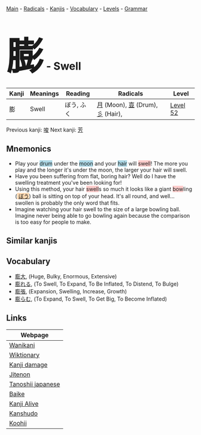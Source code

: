 <style> bigfont {font-size: 100px}</style>
[Main](../index.md) -
[Radicals](../radicals.md) -
[Kanjis](../kanjis.md) -
[Vocabulary](../vocabulary.md) -
[Levels](../levels.md) -
[Grammar](../grammar.md)
# <bigfont> 膨</bigfont> - Swell 

| Kanji | Meanings | Reading | Radicals | Level |
| --- | --- | --- | --- | --- |
| 膨 | Swell | ぼう, ふく | [月](../radicals/月.md) (Moon), [壴](../radicals/壴.md) (Drum), [彡](../radicals/彡.md) (Hair),  | [Level 52](../levels/wk_level52.md) |

Previous kanji: [唆](唆.md) Next kanji: [芳](芳.md) 

## Mnemonics
 * Play your <span style="background-color:#ADD8E6"> drum</span> under the <span style="background-color:#ADD8E6"> moon</span> and your <span style="background-color:#ADD8E6"> hair</span> will <span style="background-color:#ffcccb"> swell</span>! The more you play and the longer it's under the moon, the larger your hair will swell.
* Have you been suffering from flat, boring hair? Well do I have the swelling treatment you've been looking for!
* Using this method, your hair <span style="background-color:#ffcccb"> swell</span>s so much it looks like a giant <span style="background-color:#ffcccb"> bow</span>ling (<span style="background-color:#fed8b1"> [ぼう](https://jisho.org/search/ぼう)</span>) ball is sitting on top of your head. It's all round, and well... swollen is probably the only word that fits.
* Imagine watching your hair swell to the size of a large bowling ball. Imagine never being able to go bowling again because the comparison is too easy for people to make.


## Similar kanjis
 


## Vocabulary
 * [膨大](../vocabulary/膨.md), (Huge, Bulky, Enormous, Extensive)
* [膨れる](../vocabulary/膨.md), (To Swell, To Expand, To Be Inflated, To Distend, To Bulge)
* [膨張](../vocabulary/膨.md), (Expansion, Swelling, Increase, Growth)
* [膨らむ](../vocabulary/膨.md), (To Expand, To Swell, To Get Big, To Become Inflated)



## Links 

| Webpage |
| --- |
| [Wanikani          ](https://www.wanikani.com/kanji/膨) |
| [Wiktionary        ](https://en.wiktionary.org/wiki/膨) |
| [Kanji damage      ](http://www.kanjidamage.com/kanji/search?utf8=✓&q=膨) |
| [Jitenon           ](https://jitenon.com/kanji/膨) |
| [Tanoshii japanese ](https://www.tanoshiijapanese.com/dictionary/kanji.cfm?k=膨) |
| [Baike             ](https://baike.baidu.com/item/膨) |
| [Kanji Alive       ](https://app.kanjialive.com/膨) |
| [Kanshudo          ](https://www.kanshudo.com/searchmn?q=膨) |
| [Koohii            ](https://kanji.koohii.com/study/kanji/膨) |
